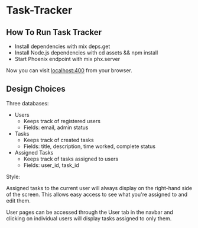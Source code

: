 # Task-Tracker

## How To Run Task Tracker
- Install dependencies with mix deps.get
- Install Node.js dependencies with cd assets && npm install
- Start Phoenix endpoint with mix phx.server

Now you can visit [localhost:400](localhost:4000) from your browser.

## Design Choices
Three databases:
- Users
  - Keeps track of registered users
  - Fields: email, admin status
- Tasks
  - Keeps track of created tasks
  - Fields: title, description, time worked, complete status
- Assigned Tasks
  - Keeps track of tasks assigned to users
  - Fields: user_id, task_id

Style:

Assigned tasks to the current user will always display on the right-hand side
of the screen. This allows easy access to see what you're assigned
to and edit them.

User pages can be accessed through the User tab in the navbar and clicking
on individual users will display tasks assigned to only them.